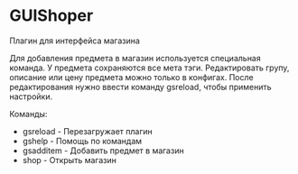 # GUIShoper
Плагин для интерфейса магазина

Для добавления предмета в магазин используется специальная команда.
У предмета сохраняются все мета тэги.
Редактировать групу, описание или цену предмета можно только в конфигах.
После редактирования нужно ввести команду gsreload, чтобы применить настройки.

Команды:
- gsreload - Перезагружает плагин
- gshelp - Помощь по командам
- gsadditem - Добавить предмет в магазин
- shop - Открыть магазин